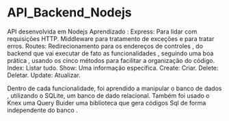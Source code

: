 # API_Backend_Nodejs
API desenvolvida em Nodejs
Aprendizado :
Express: Para lidar com requisições HTTP.
Middleware para tratamento de exceções e para tratar erros.
Routes: Redirecionamento para os endereços de controles , do backend que vai executar de fato as funcionalidades , seguindo uma boa prática , usando os cinco métodos para facilitar a organização do código.
Index: Listar tudo.
Show: Uma informação específica.
Create: Criar.
Delete: Deletar.
Update: Atualizar.


Dentro de cada funcionalidade, foi aprendido a manipular o banco de dados , utilizando o SQLite, um banco de dado relacional.
Também foi usado o Knex uma Query Buider uma biblioteca que gera códigos Sql de forma independente do banco . 
